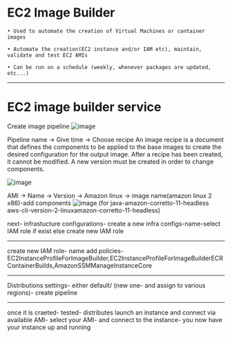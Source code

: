 # EC2 Image Builder

    • Used to automate the creation of Virtual Machines or container images

    • Automate the creation(EC2 instance and/or IAM etc), maintain, validate and test EC2 AMIs

    • Can be run on a schedule (weekly, whenever packages are updated, etc...)
_______________________________________________________________________________________________________________________
# EC2 image builder service

Create image pipeline
![image](https://user-images.githubusercontent.com/107784718/212533280-adbea58f-4369-45e9-aad8-12d96b907343.png)

Pipeline name -> Give time -> Choose recipe
An image recipe is a document that defines the components to be applied to the base images to create the desired configuration for the output image. After a recipe has been created, it cannot be modified. A new version must be created in order to change components.

![image](https://user-images.githubusercontent.com/107784718/212533413-93dbb0b1-39cf-4929-a83a-83b6297a9f9b.png)

AMI -> Name -> Version -> Amazon linux -> image name(amazon linux 2 x86)-add components
![image](https://user-images.githubusercontent.com/107784718/212533499-4360ec2d-afd5-45bf-bc83-e4760b79f0fa.png)
(for java-amazon-corretto-11-headless
aws-cli-version-2-linuxamazon-corretto-11-headless)

next- 
infrastucture configurations-  create a new infra configs-name-select IAM role if exist else create new IAM role 
_________________________
create new IAM role- name
add policies- EC2InstanceProfileForImageBuilder,EC2InstanceProfileForImageBuilderECRContainerBuilds,AmazonSSMManageInstanceCore
____________________________
Distributions settings- either default/ (new one- and assign to various regions)- create pipeline
_____________________________
once it is craeted- tested- distributes
launch an instance and connect via available AMI- select your AMI- and connect to the instance- you now have your instance up and running
